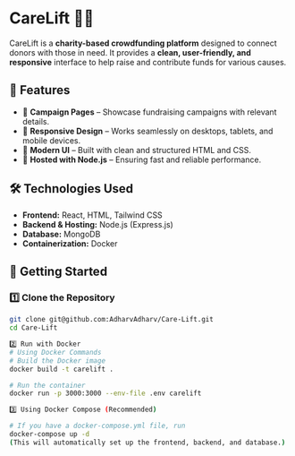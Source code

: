 # CareLift 🚀💙

CareLift is a **charity-based crowdfunding platform** designed to connect donors with those in need. It provides a **clean, user-friendly, and responsive** interface to help raise and contribute funds for various causes.

## 🌟 Features

- 🎯 **Campaign Pages** – Showcase fundraising campaigns with relevant details.  
- 📱 **Responsive Design** – Works seamlessly on desktops, tablets, and mobile devices.  
- 🎨 **Modern UI** – Built with clean and structured HTML and CSS.  
- 🚀 **Hosted with Node.js** – Ensuring fast and reliable performance.  

## 🛠️ Technologies Used

- **Frontend:** React, HTML, Tailwind CSS  
- **Backend & Hosting:**  Node.js (Express.js)
- **Database:** MongoDB
- **Containerization:** Docker

## 🚀 Getting Started

### 1️⃣ Clone the Repository
```sh
git clone git@github.com:AdharvAdharv/Care-Lift.git
cd Care-Lift

2️⃣ Run with Docker
# Using Docker Commands  
# Build the Docker image  
docker build -t carelift .

# Run the container  
docker run -p 3000:3000 --env-file .env carelift

3️⃣ Using Docker Compose (Recommended)

# If you have a docker-compose.yml file, run  
docker-compose up -d
(This will automatically set up the frontend, backend, and database.)
